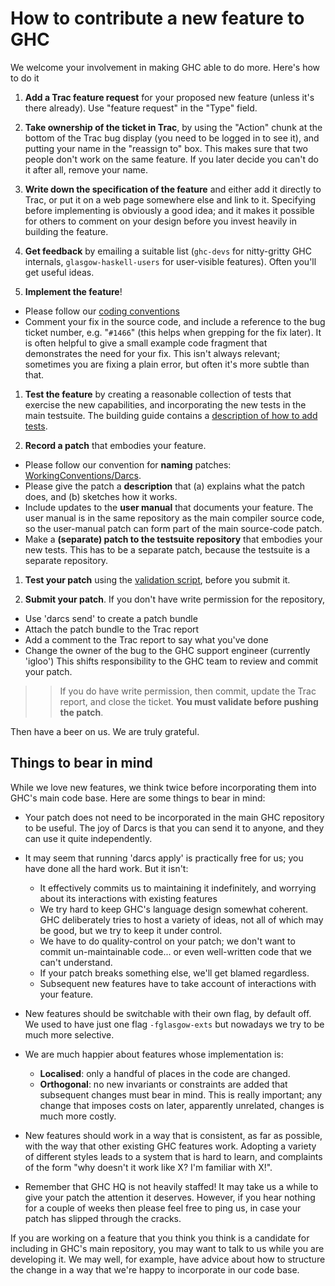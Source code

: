 # How to contribute a new feature to GHC



We welcome your involvement in making GHC able to do more.  Here's how to do it


1. **Add a Trac feature request** for your proposed new feature (unless it's there already).  Use "feature request" in the "Type" field. 

1. **Take ownership of the ticket in Trac**, by using the "Action" chunk at the bottom of the Trac bug display (you need to be logged in to see it), and putting your name in the "reassign to" box.  This makes sure that two people don't work on the same feature.  If you later decide you can't do it after all, remove your name.

1. **Write down the specification of the feature** and either add it directly to Trac, or put it on a web page somewhere else and link to it.  Specifying before implementing is obviously a good idea; and it makes it possible for others to comment on your design before you invest heavily in building the feature.

1.  **Get feedback** by emailing a suitable list (`ghc-devs` for nitty-gritty GHC internals, `glasgow-haskell-users` for user-visible features).  Often you'll get useful ideas.

1. **Implement the feature**!

  - Please follow our [coding conventions](working-conventions#)
  - Comment your fix in the source code, and include a reference to the bug ticket number, e.g. "`#1466`" (this helps when grepping for the fix later).  It is often helpful to give a small example code fragment that demonstrates the need for your fix.  This isn't always relevant; sometimes you are fixing a plain error, but often it's more subtle than that.

1. **Test the feature** by creating a reasonable collection of tests that exercise the new capabilities, and incorporating the new tests in the main testsuite.  The building guide contains a [description of how to add tests](building/running-tests).

1. **Record a patch** that embodies your feature.  

  - Please follow our convention for **naming** patches: [WorkingConventions/Darcs](working-conventions/darcs#). 
  - Please give the patch a **description** that (a) explains what the patch does, and (b) sketches how it works. 
  - Include updates to the **user manual** that documents your feature.  The user manual is in the same repository as the main compiler source code, so the user-manual patch can form part of the main source-code patch.
  - Make a **(separate) patch to the testsuite repository** that embodies your new tests. This has to be a separate patch, because the testsuite is a separate repository.

1. **Test your patch** using the [validation script](testing-patches), before you submit it.

1. **Submit your patch**.  If you don't have write permission for the repository, 

  - Use 'darcs send' to create a patch bundle
  - Attach the patch bundle to the Trac report
  - Add a comment to the Trac report to say what you've done
  - Change the owner of the bug to the GHC support engineer (currently 'igloo')
    This shifts responsibility to the GHC team to review and commit your patch.


  


>
> >
> >
> > If you do have write permission, then commit, update the Trac report, and close the ticket.   **You must validate before pushing the patch**.
> >
> >
>


Then have a beer on us.  We are truly grateful.


## Things to bear in mind



While we love new features, we think twice before incorporating them into GHC's main code base. Here are some things to bear in mind:
 


- Your patch does not need to be incorporated in the main GHC repository to be useful.  The joy of Darcs is that you can send it to anyone, and they can use it quite independently.

- It may seem that running 'darcs apply' is practically free for us; you have done all the hard work.  But it isn't:

  - It effectively commits us to maintaining it indefinitely, and worrying about its interactions with existing features
  - We try hard to keep GHC's language design somewhat coherent.  GHC deliberately tries to host a variety of ideas, not all of which may be good, but we try to keep it under control.
  - We have to do quality-control on your patch; we don't want to commit un-maintainable code... or even well-written code that we can't understand.
  - If your patch breaks something else, we'll get blamed regardless.  
  - Subsequent new features have to take account of interactions with your feature.

- New features should be switchable with their own flag, by default off.  We used to have just one flag `-fglasgow-exts` but nowadays we try to be much more selective.

- We are much happier about features whose implementation is:   

  - **Localised**: only a handful of places in the code are changed.
  - **Orthogonal**: no new invariants or constraints are added that subsequent changes must bear in mind. This is really important; any change that imposes costs on later, apparently unrelated, changes is much more costly. 


 


- New features should work in a way that is consistent, as far as possible, with the way that other
  existing GHC features work.  Adopting a variety of different styles leads to a
  system that is hard to learn, and complaints of the form "why doesn't it work like X?
  I'm familiar with X!".

- Remember that GHC HQ is not heavily staffed!  It may take us a while to give your patch the attention it deserves. However, if you hear nothing for a couple of weeks then please feel free to ping us, in case your patch has slipped through the cracks.


If you are working on a feature that you think you think is a candidate for including in GHC's main repository, you may want to talk to us while you are developing it.  We may well, for example, have advice about how to structure the change in a way that we're happy to incorporate in our code base.


